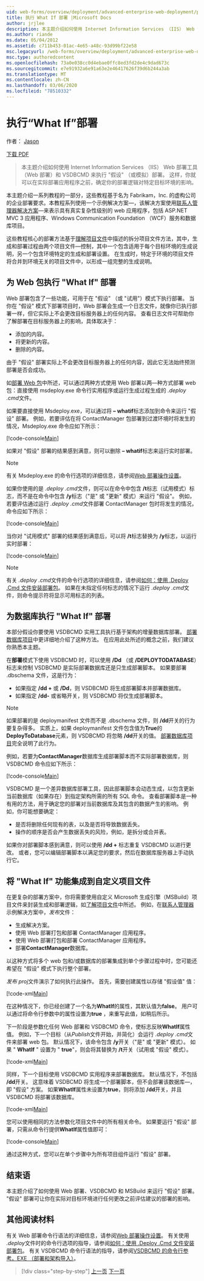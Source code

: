 ```yaml
---
uid: web-forms/overview/deployment/advanced-enterprise-web-deployment/performing-a-what-if-deployment
title: 执行 What If 部署 |Microsoft Docs
author: jrjlee
description: 本主题介绍如何使用 Internet Information Services （IIS） Web 部署工具（Web 部署）和 V ...，来执行 "假设" （或模拟）部署。
ms.author: riande
ms.date: 05/04/2012
ms.assetid: c711b453-01ac-4e65-a48c-93d99bf22e58
msc.legacyurl: /web-forms/overview/deployment/advanced-enterprise-web-deployment/performing-a-what-if-deployment
msc.type: authoredcontent
ms.openlocfilehash: 73a0e038cc0d4ebae0ffc8ed3fd2de4c9dad673c
ms.sourcegitcommit: e7e91932a6e91a63e2e46417626f39d6b244a3ab
ms.translationtype: MT
ms.contentlocale: zh-CN
ms.lasthandoff: 03/06/2020
ms.locfileid: "78510332"
---
```

# <a name="performing-a-what-if-deployment"></a>执行“What If”部署

作者： [Jason](https://github.com/jrjlee)

[下载 PDF](https://msdnshared.blob.core.windows.net/media/MSDNBlogsFS/prod.evol.blogs.msdn.com/CommunityServer.Blogs.Components.WeblogFiles/00/00/00/63/56/8130.DeployingWebAppsInEnterpriseScenarios.pdf)

> 本主题介绍如何使用 Internet Information Services （IIS） Web 部署工具（Web 部署）和 VSDBCMD 来执行 "假设" （或模拟）部署。 这样，你就可以在实际部署应用程序之前，确定你的部署逻辑对特定目标环境的影响。

本主题介绍一系列教程的一部分，这些教程基于名为 Fabrikam，Inc. 的虚构公司的企业部署要求。本教程系列使用一个示例解决方案&#x2014;，该解决方案使用[联系人管理器解决方案](../web-deployment-in-the-enterprise/the-contact-manager-solution.md)&#x2014;来表示具有真实复杂性级别的 web 应用程序，包括 ASP.NET MVC 3 应用程序、Windows Communication Foundation （WCF）服务和数据库项目。

这些教程核心的部署方法基于[理解项目文件](../web-deployment-in-the-enterprise/understanding-the-project-file.md)中描述的拆分项目文件方法，其中，生成和部署过程由两个项目文件&#x2014;控制，其中一个包含适用于每个目标环境的生成说明，另一个包含环境特定的生成和部署设置。 在生成时，特定于环境的项目文件将合并到环境无关的项目文件中，以形成一组完整的生成说明。

## <a name="performing-a-what-if-deployment-for-web-packages"></a>为 Web 包执行 "What If" 部署

Web 部署包含了一些功能，可用于在 "假设" （或 "试用"）模式下执行部署。 当你在 "假设" 模式下部署项目时，Web 部署会生成一个日志文件，就像你已执行部署一样，但它实际上不会更改目标服务器上的任何内容。 查看日志文件可帮助你了解部署在目标服务器上的影响，具体取决于：

- 添加的内容。
- 将更新的内容。
- 删除的内容。

由于 "假设" 部署实际上不会更改目标服务器上的任何内容，因此它无法始终预测部署是否会成功。

如[部署 Web 包](../web-deployment-in-the-enterprise/deploying-web-packages.md)中所述，可以通过两种方式使用 Web 部署以两&#x2014;种方式部署 web 包：直接使用 msdeploy.exe 命令行实用程序或运行生成过程生成的 *.deploy .cmd*文件。

如果要直接使用 Msdeploy.exe，可以通过将 **– whatif**标志添加到命令来运行 "假设" 部署。 例如，若要评估在将 ContactManager 包部署到过渡环境时将发生的情况，Msdeploy.exe 命令应如下所示：

[!code-console[Main](performing-a-what-if-deployment/samples/sample1.cmd)]

如果对 "假设" 部署的结果感到满意，则可以删除 **– whatif**标志来运行实时部署。

> [!NOTE]
> 有关 Msdeploy.exe 的命令行选项的详细信息，请参阅[Web 部署操作设置](https://technet.microsoft.com/library/dd569089(WS.10).aspx)。

如果你使用的是 *.deploy .cmd*文件，则可以在命令中包含 **/t**标志（试用模式）标志，而不是在命令中包含 **/y**标志（"是" 或 "更新" 模式）来运行 "假设"。 例如，若要评估通过运行 *.deploy .cmd*文件部署 ContactManager 包时将发生的情况，命令应如下所示：

[!code-console[Main](performing-a-what-if-deployment/samples/sample2.cmd)]

当你对 "试用模式" 部署的结果感到满意后，可以将 **/t**标志替换为 **/y**标志，以运行实时部署：

[!code-console[Main](performing-a-what-if-deployment/samples/sample3.cmd)]

> [!NOTE]
> 有关 *.deploy .cmd*文件的命令行选项的详细信息，请参阅[如何：使用 .Deploy .Cmd 文件安装部署包](https://msdn.microsoft.com/library/ff356104.aspx)。 如果在未指定任何标志的情况下运行 *.deploy .cmd*文件，则命令提示符将显示可用标志的列表。

## <a name="performing-a-what-if-deployment-for-databases"></a>为数据库执行 "What If" 部署

本部分假设你要使用 VSDBCMD 实用工具执行基于架构的增量数据库部署。 [部署数据库项目](../web-deployment-in-the-enterprise/deploying-database-projects.md)中更详细地介绍了这种方法。 在应用此处所述的概念之前，我们建议你熟悉本主题。

在**部署**模式下使用 VSDBCMD 时，可以使用 **/Dd** （或 **/DEPLOYTODATABASE**）标志来控制 VSDBCMD 是实际部署数据库还是只生成部署脚本。 如果要部署 .dbschema 文件，这是行为：

- 如果指定 **/dd +** 或 **/Dd**，则 VSDBCMD 将生成部署脚本并部署数据库。
- 如果指定 **/dd-** 或省略开关，则 VSDBCMD 将仅生成部署脚本。

> [!NOTE]
> 如果部署的是 deploymanifest 文件而不是 .dbschema 文件，则 **/dd**开关的行为要复杂得多。 实质上，如果 deploymanifest 文件包含值为**True**的**DeployToDatabase**元素，则 VSDBCMD 将忽略 **/dd**开关的值。 [部署数据库项目](../web-deployment-in-the-enterprise/deploying-database-projects.md)完全说明了此行为。

例如，若要为**ContactManager**数据库生成部署脚本而不实际部署数据库，则 VSDBCMD 命令应如下所示：

[!code-console[Main](performing-a-what-if-deployment/samples/sample4.cmd)]

VSDBCMD 是一个差异数据库部署工具，因此部署脚本会动态生成，以包含更新当前数据库（如果存在）到指定架构所需的所有 SQL 命令。 查看部署脚本是一种有用的方法，用于确定您的部署对当前数据库及其包含的数据产生的影响。 例如，你可能想要确定：

- 是否将删除任何现有的表，以及是否将导致数据丢失。
- 操作的顺序是否会产生数据丢失的风险，例如，是拆分或合并表。

如果你对部署脚本感到满意，则可以使用 **/dd +** 标志重复 VSDBCMD 以进行更改。 或者，您可以编辑部署脚本以满足您的要求，然后在数据库服务器上手动执行它。

## <a name="integrating-what-if-functionality-into-custom-project-files"></a>将 "What If" 功能集成到自定义项目文件

在更复杂的部署方案中，你将需要使用自定义 Microsoft 生成引擎（MSBuild）项目文件来封装生成和部署逻辑，如[了解项目文件](../web-deployment-in-the-enterprise/understanding-the-project-file.md)中所述。 例如，在[联系人管理器](../web-deployment-in-the-enterprise/the-contact-manager-solution.md)示例解决方案中，*发布*文件：

- 生成解决方案。
- 使用 Web 部署打包和部署 ContactManager 应用程序。
- 使用 Web 部署打包和部署 ContactManager 应用程序。
- 部署**ContactManager**数据库。

以这种方式将多个 web 包和/或数据库的部署集成到单个步骤过程中时，您可能还希望在 "假设" 模式下执行整个部署。

*发布 proj*文件演示了如何执行此操作。 首先，需要创建属性以存储 "假设值" 值：

[!code-xml[Main](performing-a-what-if-deployment/samples/sample5.xml)]

在这种情况下，你已经创建了一个名为**WhatIf**的属性，其默认值为**false**。 用户可以通过将命令行参数中的属性设置为**true** ，来重写此值，如稍后所示。

下一阶段是参数化任何 Web 部署和 VSDBCMD 命令，使标志反映**WhatIf**属性值。 例如，下一个目标（从*Publish*文件开始，并简化）会运行 *.deploy .cmd*文件来部署 web 包。 默认情况下，该命令包含 **/y**开关（"是" 或 "更新" 模式）。 如果 " **WhatIf** " 设置为 " **true**"，则会将其替换为 **/t**开关（试用或 "假设" 模式）。

[!code-xml[Main](performing-a-what-if-deployment/samples/sample6.xml)]

同样，下一个目标使用 VSDBCMD 实用程序来部署数据库。 默认情况下，不包括 **/dd**开关。 这意味着 VSDBCMD 将生成一个部署脚本，但不会部署该数据库&#x2014;，即 "假设" 方案。 如果**WhatIf**属性未设置为**true**，则将添加 **/dd**开关，并且 VSDBCMD 将部署该数据库。

[!code-xml[Main](performing-a-what-if-deployment/samples/sample7.xml)]

您可以使用相同的方法参数化项目文件中的所有相关命令。 如果要运行 "假设" 部署，只需从命令行提供**WhatIf**属性值即可：

[!code-console[Main](performing-a-what-if-deployment/samples/sample8.cmd)]

通过这种方式，您可以在单个步骤中为所有项目组件运行 "假设" 部署。

## <a name="conclusion"></a>结束语

本主题介绍了如何使用 Web 部署、VSDBCMD 和 MSBuild 来运行 "假设" 部署。 "假设" 部署可让你在实际对目标环境进行任何更改之前评估建议的部署的影响。

## <a name="further-reading"></a>其他阅读材料

有关 Web 部署命令行语法的详细信息，请参阅[Web 部署操作设置](https://technet.microsoft.com/library/dd569089(WS.10).aspx)。 有关使用 *.deploy*文件时的命令行选项的指导，请参阅[如何：使用 .Deploy .Cmd 文件安装部署包](https://msdn.microsoft.com/library/ff356104.aspx)。 有关 VSDBCMD 命令行语法的指导，请参阅[VSDBCMD 的命令行参考。EXE （部署和架构导入）](https://msdn.microsoft.com/library/dd193283.aspx)。

> [!div class="step-by-step"]
> [上一页](advanced-enterprise-web-deployment.md)
> [下一页](customizing-database-deployments-for-multiple-environments.md)
